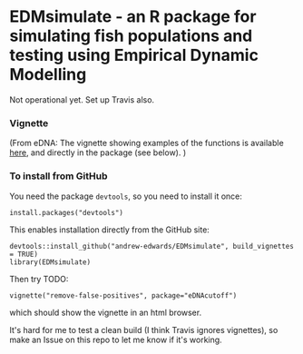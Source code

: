 # EDMsimulate - an R package for simulating fish populations and testing using Empirical Dynamic Modelling

Not operational yet. Set up Travis also.

### Vignette

(From eDNA:
The vignette showing examples of the functions is available [here](http://htmlpreview.github.io/?https://github.com/andrew-edwards/eDNAcutoff/blob/master/inst/doc/remove-false-positives.html), and directly in the package (see below).
)

### To install from GitHub

You need the package `devtools`, so you need to install it once:
```
install.packages("devtools")
```

This enables installation directly from the GitHub site:

```
devtools::install_github("andrew-edwards/EDMsimulate", build_vignettes = TRUE)
library(EDMsimulate)
```

Then try TODO:

```
vignette("remove-false-positives", package="eDNAcutoff")
```

which should show the vignette in an html browser.

It's hard for me to test a clean build (I think Travis ignores vignettes), so make an Issue on this repo to let me know if it's working. 
